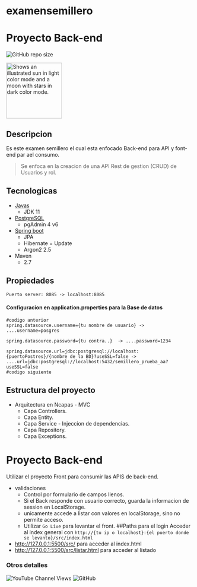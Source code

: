 # examensemillero
# **Proyecto Back-end**
![GitHub repo size](https://img.shields.io/github/repo-size/alex-vinicio/backtarea)
<picture>

  <img style="width:150px" alt="Shows an illustrated sun in light color mode and a moon with stars in dark color mode." src="https://cdn-icons-png.flaticon.com/512/226/226777.png">
</picture>

## **Descripcion**
Es este examen semillero el cual esta enfocado Back-end para API y font-end par ael consumo.
> Se enfoca en la creacion de una API Rest de gestion (CRUD) de Usuarios y rol.

## Tecnologicas
- [Javas](https://www.oracle.com/java/technologies/javase/jdk11-archive-downloads.html)
    - JDK 11
- [PostgreSQL](https://www.postgresql.org/download/)
    - pgAdmin 4 v6
- [Spring boot](https://start.spring.io/)
    - JPA
    - Hibernate = Update
    - Argon2 2.5
- Maven
    - 2.7
## Propiedades

```properties
Puerto server: 8085 -> localhost:8085
````
#### Configuracion en application.properties para la Base de datos
```properties
#codigo anterior
spring.datasource.username={tu nombre de usuario} -> ....username=posgres

spring.datasource.password={tu contra..}  -> ....password=1234

spring.datasource.url=jdbc:postgresql://localhost:{puertoPostres}/{nombre de la BD}?useSSL=false -> 
....url=jdbc:postgresql://localhost:5432/semillero_prueba_aa?useSSL=false
#codigo siguiente
```
## **Estructura del proyecto**
- Arquitectura en Ncapas - MVC
  - Capa Controllers.
  - Capa Entity.
  - Capa Service - Injeccion de dependencias.
  - Capa Repository.
  - Capa Exceptions.

# **Proyecto Back-end**
Utilizar el proyecto Front para consumir las APIS de back-end.
- validaciones
  - Control por formulario de campos llenos.
  - Si el Back responde con usuario correcto, guarda la informacion de session en LocalStorage.
  - unicamente accede a listar con valores en localStorage, sino no permite acceso.
  - Utilizar ``` Go Live ``` para levantar el front.
##Paths para el login
Acceder al index general con ```http://{tu ip o localhost}:{el puerto donde se levanto}/src/index.html ```
- http://127.0.0.1:5500/src/   para acceder al index.html
- http://127.0.0.1:5500/src/listar.html  para acceder al listado
### **Otros detalles**
![YouTube Channel Views](https://img.shields.io/youtube/channel/views/UCxjuoksUCWEE91mUNnzk4CA?style=social)
![GitHub](https://img.shields.io/github/license/alex-vinicio/backtarea)
